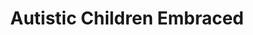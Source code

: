 ---
title: "Autistic Children Embraced"
url: /kettering/autistic-children-embraced/
shop: Gebrauchtwaren
---